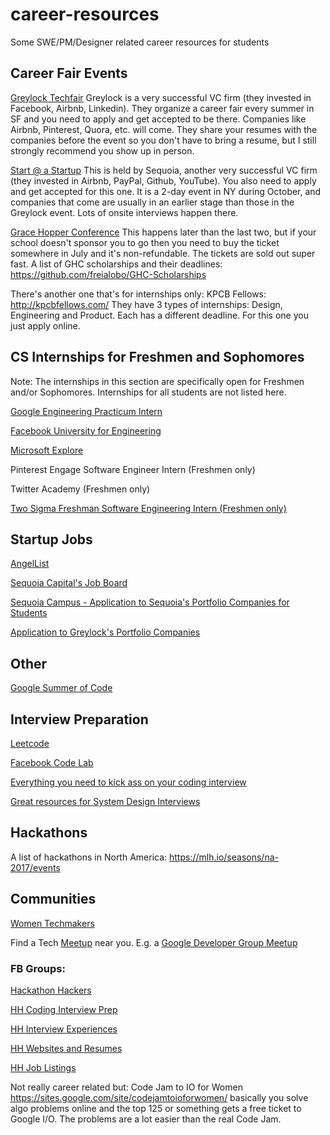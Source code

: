 # career-resources
Some SWE/PM/Designer related career resources for students

## Career Fair Events
[Greylock Techfair](https://www.greylock.com/greylock-u/techfair/) Greylock is a very successful VC firm (they invested in Facebook, Airbnb, Linkedin). They organize a career fair every summer in SF and you need to apply and get accepted to be there. Companies like Airbnb, Pinterest, Quora, etc. will come. They share your resumes with the companies before the event so you don't have to bring a resume, but I still strongly recommend you show up in person.

[Start @ a Startup](http://startup.businesstoday.org/) This is held by Sequoia, another very successful VC firm (they invested in Airbnb, PayPal, Github, YouTube). You also need to apply and get accepted for this one. It is a 2-day event in NY during October, and companies that come are usually in an earlier stage than those in the Greylock event. Lots of onsite interviews happen there.

[Grace Hopper Conference](http://ghc.anitaborg.org/) This happens later than the last two, but if your school doesn't sponsor you to go then you need to buy the ticket somewhere in July and it's non-refundable. The tickets are sold out super fast. A list of GHC scholarships and their deadlines: https://github.com/freialobo/GHC-Scholarships

There's another one that's for internships only:
KPCB Fellows: http://kpcbfellows.com/  They have 3 types of internships: Design, Engineering and Product. Each has a different deadline. For this one you just apply online.

## CS Internships for Freshmen and Sophomores
Note: The internships in this section are specifically open for Freshmen and/or Sophomores. Internships for all students are not listed here.

[Google Engineering Practicum Intern](https://www.google.com/about/careers/jobs#!t=jo&jid=/google/engineering-practicum-intern-summer-2017-901-cherry-ave-san-bruno-ca-usa-1822470062&)

[Facebook University for Engineering](https://m.facebook.com/careers/university/fbueng)

[Microsoft Explore](https://careers.microsoft.com/students/explore)

Pinterest Engage Software Engineer Intern (Freshmen only)

Twitter Academy (Freshmen only)

[Two Sigma Freshman Software Engineering Intern (Freshmen only)](https://careers.twosigma.com/careers/JobDetail/Houston-Texas-United-States-Freshman-Software-Engineering-Intern/1760)

## Startup Jobs
[AngelList](https://angel.co/jobs)

[Sequoia Capital's Job Board](https://www.sequoiacap.com/jobs/)

[Sequoia Campus - Application to Sequoia's Portfolio Companies for Students](https://www.sequoiacap.com/campus)

[Application to Greylock's Portfolio Companies](http://www.greylock.com/careers/)


## Other
[Google Summer of Code](https://developers.google.com/open-source/gsoc/)

## Interview Preparation
[Leetcode](https://leetcode.com/)

[Facebook Code Lab](https://codelab.interviewbit.com/)

[Everything you need to kick ass on your coding interview](https://github.com/andreis/interview)

[Great resources for System Design Interviews](https://github.com/checkcheckzz/system-design-interview#toc)

## Hackathons
A list of hackathons in North America: https://mlh.io/seasons/na-2017/events

## Communities
[Women Techmakers](https://www.womentechmakers.com/)

Find a Tech [Meetup](https://www.meetup.com/find/tech/?allMeetups=false&radius=2&userFreeform=san+francisco&gcResults=San+Francisco%2C+CA%2C+USA%3AUS%3ACalifornia%3ASan+Francisco+County%3ASan+Francisco%3Anull%3Anull%3A37.7749295%3A-122.41941550000001&change=yes&sort=default&eventFilter=mysugg) near you. E.g. a [Google Developer Group Meetup](https://www.meetup.com/google-developer-group-san-francisco/)

### FB Groups: 
[Hackathon Hackers](https://www.facebook.com/groups/hackathonhackers)

[HH Coding Interview Prep](https://www.facebook.com/groups/hhcodinginterviewprep)

[HH Interview Experiences](https://www.facebook.com/groups/interviewexper)

[HH Websites and Resumes](https://www.facebook.com/groups/1487708811477672)

[HH Job Listings](https://www.facebook.com/groups/254805221385780)

Not really career related but: Code Jam to IO for Women https://sites.google.com/site/codejamtoioforwomen/ basically you solve algo problems online and the top 125 or something gets a free ticket to Google I/O. The problems are a lot easier than the real Code Jam. 
